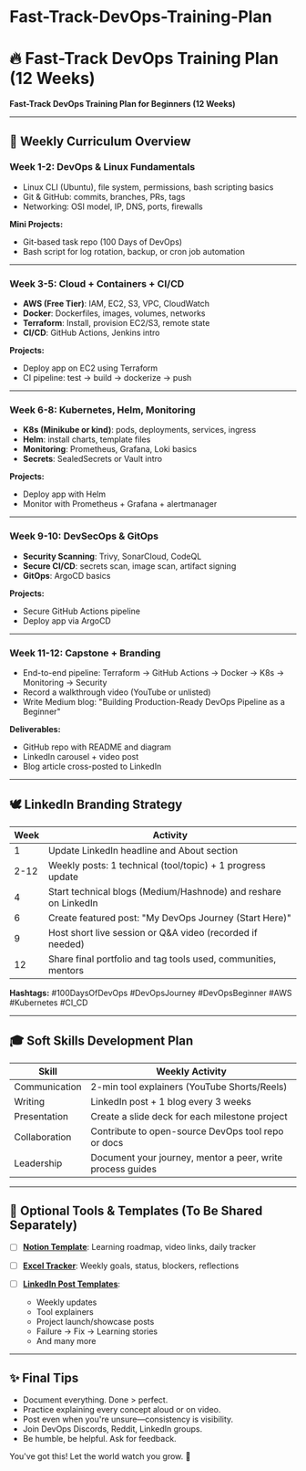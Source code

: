 # Fast-Track-DevOps-Training-Plan
# 🔥 Fast-Track DevOps Training Plan (12 Weeks)
**Fast-Track DevOps Training Plan for Beginners (12 Weeks)**

---

## 📆 Weekly Curriculum Overview

### Week 1-2: DevOps & Linux Fundamentals

* Linux CLI (Ubuntu), file system, permissions, bash scripting basics
* Git & GitHub: commits, branches, PRs, tags
* Networking: OSI model, IP, DNS, ports, firewalls

**Mini Projects:**

* Git-based task repo (100 Days of DevOps)
* Bash script for log rotation, backup, or cron job automation

---

### Week 3-5: Cloud + Containers + CI/CD

* **AWS (Free Tier)**: IAM, EC2, S3, VPC, CloudWatch
* **Docker**: Dockerfiles, images, volumes, networks
* **Terraform**: Install, provision EC2/S3, remote state
* **CI/CD**: GitHub Actions, Jenkins intro

**Projects:**

* Deploy app on EC2 using Terraform
* CI pipeline: test -> build -> dockerize -> push

---

### Week 6-8: Kubernetes, Helm, Monitoring

* **K8s (Minikube or kind)**: pods, deployments, services, ingress
* **Helm**: install charts, template files
* **Monitoring**: Prometheus, Grafana, Loki basics
* **Secrets**: SealedSecrets or Vault intro

**Projects:**

* Deploy app with Helm
* Monitor with Prometheus + Grafana + alertmanager

---

### Week 9-10: DevSecOps & GitOps

* **Security Scanning**: Trivy, SonarCloud, CodeQL
* **Secure CI/CD**: secrets scan, image scan, artifact signing
* **GitOps**: ArgoCD basics

**Projects:**

* Secure GitHub Actions pipeline
* Deploy app via ArgoCD

---

### Week 11-12: Capstone + Branding

* End-to-end pipeline: Terraform -> GitHub Actions -> Docker -> K8s -> Monitoring -> Security
* Record a walkthrough video (YouTube or unlisted)
* Write Medium blog: "Building Production-Ready DevOps Pipeline as a Beginner"

**Deliverables:**

* GitHub repo with README and diagram
* LinkedIn carousel + video post
* Blog article cross-posted to LinkedIn

---

## 🕊️ LinkedIn Branding Strategy

| Week | Activity                                                        |
| ---- | --------------------------------------------------------------- |
| 1    | Update LinkedIn headline and About section                      |
| 2-12 | Weekly posts: 1 technical (tool/topic) + 1 progress update      |
| 4    | Start technical blogs (Medium/Hashnode) and reshare on LinkedIn |
| 6    | Create featured post: "My DevOps Journey (Start Here)"          |
| 9    | Host short live session or Q\&A video (recorded if needed)      |
| 12   | Share final portfolio and tag tools used, communities, mentors  |

**Hashtags:** #100DaysOfDevOps #DevOpsJourney #DevOpsBeginner #AWS #Kubernetes #CI\_CD

---

## 🎓 Soft Skills Development Plan

| Skill         | Weekly Activity                                            |
| ------------- | ---------------------------------------------------------- |
| Communication | 2-min tool explainers (YouTube Shorts/Reels)               |
| Writing       | LinkedIn post + 1 blog every 3 weeks                       |
| Presentation  | Create a slide deck for each milestone project             |
| Collaboration | Contribute to open-source DevOps tool repo or docs         |
| Leadership    | Document your journey, mentor a peer, write process guides |

---

## 📅 Optional Tools & Templates (To Be Shared Separately)

* [ ] [**Notion Template**](DevOps_Notion_Template.md): Learning roadmap, video links, daily tracker
* [ ] [**Excel Tracker**](DevOps_FastTrack_Training_Tracker.xlsx): Weekly goals, status, blockers, reflections
* [ ] [**LinkedIn Post Templates**](LinkedIn_Post_Templates):

  * Weekly updates
  * Tool explainers
  * Project launch/showcase posts
  * Failure → Fix → Learning stories
  * And many more

---

## ✨ Final Tips

* Document everything. Done > perfect.
* Practice explaining every concept aloud or on video.
* Post even when you're unsure—consistency is visibility.
* Join DevOps Discords, Reddit, LinkedIn groups.
* Be humble, be helpful. Ask for feedback.

You've got this! Let the world watch you grow. 🚀

